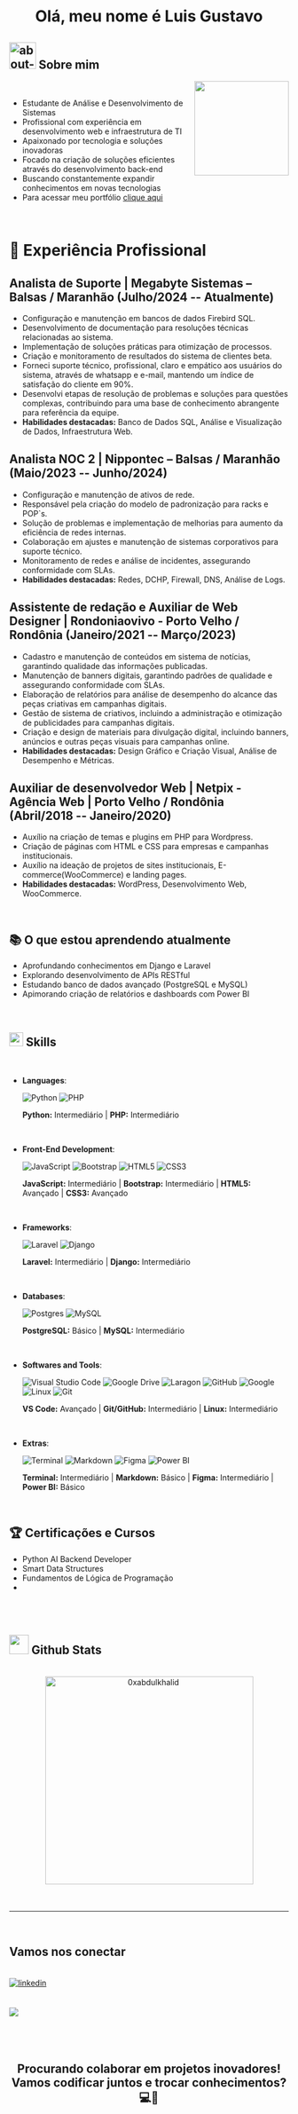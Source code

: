 <h1 align="center"><b>Olá, meu nome é Luis Gustavo</b></h1>
	
## <picture><img width="48" height="48" src="https://img.icons8.com/color/48/about-us-male--v1.png" alt="about-us-male--v1"/></picture> **Sobre mim**

<picture> <img align="right" src="https://user-images.githubusercontent.com/74038190/212284145-bf2c01a8-c448-4f1a-b911-996024c84606.gif" width = 170px style ></picture>

<br>

- Estudante de Análise e Desenvolvimento de Sistemas
- Profissional com experiência em desenvolvimento web e infraestrutura de TI
- Apaixonado por tecnologia e soluções inovadoras
- Focado na criação de soluções eficientes através do desenvolvimento back-end
- Buscando constantemente expandir conhecimentos em novas tecnologias
- Para acessar meu portfólio [clique aqui](https://gugaluis.github.io)

<br>

# 💼 **Experiência Profissional**

## **Analista de Suporte | Megabyte Sistemas – Balsas / Maranhão (Julho/2024 -- Atualmente)**
- Configuração e manutenção em bancos de dados Firebird SQL. 
- Desenvolvimento de documentação para resoluções técnicas relacionadas ao sistema. 
- Implementação de soluções práticas para otimização de processos.
- Criação e monitoramento de resultados do sistema de clientes beta.
- Forneci suporte técnico, profissional, claro e empático aos usuários do sistema, através de whatsapp e e-mail, mantendo um índice de satisfação do cliente em 90%.
- Desenvolvi etapas de resolução de problemas e soluções para questões complexas, contribuindo para uma base de conhecimento abrangente para referência da equipe.
- **Habilidades destacadas:** Banco de Dados SQL, Análise e Visualização de Dados, Infraestrutura Web.

## **Analista NOC 2 | Nippontec – Balsas / Maranhão (Maio/2023 -- Junho/2024)**
- Configuração e manutenção de ativos de rede.
- Responsável pela criação do modelo de padronização para racks e POP`s.
- Solução de problemas e implementação de melhorias para aumento da eficiência de redes internas.
- Colaboração em ajustes e manutenção de sistemas corporativos para suporte técnico.
- Monitoramento de redes e análise de incidentes, assegurando conformidade com SLAs.
- **Habilidades destacadas:** Redes, DCHP, Firewall, DNS, Análise de Logs.

## **Assistente de redação e Auxiliar de Web Designer | Rondoniaovivo - Porto Velho / Rondônia (Janeiro/2021 -- Março/2023)**
- Cadastro e manutenção de conteúdos em sistema de notícias, garantindo qualidade das informações publicadas.
- Manutenção de banners digitais, garantindo padrões de qualidade e assegurando conformidade com SLAs.
- Elaboração de relatórios para análise de desempenho do alcance das peças criativas em campanhas digitais.
- Gestão de sistema de criativos, incluindo a administração e otimização de publicidades para campanhas digitais.
- Criação e design de materiais para divulgação digital, incluindo banners, anúncios e outras peças visuais para campanhas online.
- **Habilidades destacadas:** Design Gráfico e Criação Visual, Análise de Desempenho e Métricas.

## **Auxiliar de desenvolvedor Web | Netpix - Agência Web | Porto Velho / Rondônia (Abril/2018 -- Janeiro/2020)**
- Auxílio na criação de temas e plugins em PHP para Wordpress.
- Criação de páginas com HTML e CSS para empresas e campanhas institucionais.
- Auxílio na ideação de projetos de sites institucionais, E-commerce(WooCommerce) e landing pages.
- **Habilidades destacadas:** WordPress, Desenvolvimento Web, WooCommerce.

<br>

## 📚 **O que estou aprendendo atualmente**
- Aprofundando conhecimentos em Django e Laravel
- Explorando desenvolvimento de APIs RESTful
- Estudando banco de dados avançado (PostgreSQL e MySQL)
- Apimorando criação de relatórios e dashboards com Power BI

<br>

## <img src="https://media2.giphy.com/media/QssGEmpkyEOhBCb7e1/giphy.gif?cid=ecf05e47a0n3gi1bfqntqmob8g9aid1oyj2wr3ds3mg700bl&rid=giphy.gif" width ="25"><b> Skills</b>
<br>

- **Languages**:

    ![Python](https://img.shields.io/badge/python-3670A0?style=for-the-badge&logo=python&logoColor=ffdd54)
    ![PHP](https://img.shields.io/badge/PHP-777BB4?style=for-the-badge&logo=php&logoColor=white)
    
    **Python:** Intermediário | **PHP:** Intermediário

<br>   
    
- **Front-End Development**:

   ![JavaScript](https://img.shields.io/badge/JavaScript%20-%23F7DF1E.svg?style=for-the-badge&logo=javascript&logoColor=black)
   ![Bootstrap](https://img.shields.io/badge/bootstrap-%238511FA.svg?style=for-the-badge&logo=bootstrap&logoColor=white)
   ![HTML5](https://img.shields.io/badge/HTML5%20-%23E34F26.svg?style=for-the-badge&logo=html5&logoColor=white)
   ![CSS3](https://img.shields.io/badge/CSS%20-%231572B6.svg?style=for-the-badge&logo=css3&logoColor=white)
   
   **JavaScript:** Intermediário | **Bootstrap:** Intermediário | **HTML5:** Avançado | **CSS3:** Avançado

<br>

- **Frameworks**:

    ![Laravel](https://img.shields.io/badge/laravel-%23FF2D20.svg?style=for-the-badge&logo=laravel&logoColor=white)
    ![Django](https://img.shields.io/badge/django-%23092E20.svg?style=for-the-badge&logo=django&logoColor=white)
    
    **Laravel:** Intermediário | **Django:** Intermediário

<br>  

- **Databases**:

    ![Postgres](https://img.shields.io/badge/postgres-%23316192.svg?style=for-the-badge&logo=postgresql&logoColor=white)
    ![MySQL](https://img.shields.io/badge/mysql-4479A1.svg?style=for-the-badge&logo=mysql&logoColor=white)
    
    **PostgreSQL:** Básico | **MySQL:** Intermediário

<br>  

- **Softwares and Tools**:

    ![Visual Studio Code](https://img.shields.io/badge/Visual%20Studio%20Code-0078d7.svg?style=for-the-badge&logo=visual-studio-code&logoColor=white)
    ![Google Drive](https://img.shields.io/badge/Google%20Drive-4285F4?style=for-the-badge&logo=googledrive&logoColor=white)
    ![Laragon](https://img.shields.io/badge/Laragon-0E83CD?style=for-the-badge&logo=Laragon&logoColor=white)
    ![GitHub](https://img.shields.io/badge/github-%23121011.svg?style=for-the-badge&logo=github&logoColor=white)
    ![Google](https://img.shields.io/badge/google-%234285F4.svg?style=for-the-badge&logo=google&logoColor=white)
    ![Linux](https://img.shields.io/badge/Linux-FCC624?style=for-the-badge&logo=linux&logoColor=black)
    ![Git](https://img.shields.io/badge/git-%23F05033.svg?style=for-the-badge&logo=git&logoColor=white)
    
    **VS Code:** Avançado | **Git/GitHub:** Intermediário | **Linux:** Intermediário

<br>

- **Extras**:

  ![Terminal](https://img.shields.io/badge/Terminal-%23054020?style=for-the-badge&logo=gnu-bash&logoColor=white)
  ![Markdown](https://img.shields.io/badge/markdown-%23000000.svg?style=for-the-badge&logo=markdown&logoColor=white)
  ![Figma](https://img.shields.io/badge/Figma-696969?style=for-the-badge&logo=figma&logoColor=figma)
  ![Power BI](https://img.shields.io/badge/Power%20BI-F2C811?style=for-the-badge&logo=powerbi&logoColor=black)
  
  **Terminal:** Intermediário | **Markdown:** Básico | **Figma:** Intermediário | **Power BI:** Básico

<br>

## 🏆 **Certificações e Cursos**
- Python AI Backend Developer
- Smart Data Structures
- Fundamentos de Lógica de Programação
- 

<br>

<!-- ## 🚀 **Projetos em Destaque**

### 📊 Dashboard de Análise de Dados
Desenvolvimento de um dashboard interativo utilizando Laravel e MySQL para visualização de métricas de negócios.

### 🌐 Sistema de Gestão de Clientes
Aplicação web completa para gerenciamento de clientes e serviços utilizando Django e PostgreSQL.

### 💻 Automação de Processos
Script em Python para automatização de tarefas repetitivas, aumentando a produtividade da equipe. -->

<br>

## <img src="https://media.giphy.com/media/iY8CRBdQXODJSCERIr/giphy.gif" width="35"><b> Github Stats </b>
<br>

<div align="center">

<a href="https://github.com/Gugaluis">
  <img src="https://github-readme-stats.vercel.app/api/top-langs?username=Gugaluis&show_icons=true&locale=en&layout=compact&line_height=20&title_color=7A7ADB&icon_color=2234AE&text_color=D3D3D3&bg_color=0,000000,130F40" width="375"  alt="0xabdulkhalid"/>
</a>


</div>

<br>
<br>

-----

<br>

## <b> Vamos nos conectar </b>

<br>

<div align='left'>

<a href="https://www.linkedin.com/in/luis-gustavo-6b0b70220?utm_source=share&utm_campaign=share_via&utm_content=profile&utm_medium=android_app" target="_blank">
<img src="https://img.shields.io/badge/linkedin:  Luis gustavo-%2300acee.svg?color=405DE6&style=for-the-badge&logo=linkedin&logoColor=white" alt=linkedin style="margin-bottom: 5px;"/>
</a>

<br>

<br>

<a href="mailto:devluisantos@gmail.com" target="_blank"> <img src="https://img.shields.io/badge/gmail:  Devluisantos@gmail.com-%23EA4335.svg?style=for-the-badge&logo=gmail&logoColor=white" t=mail style="margin-bottom: 5px;"/></a>
	
</ul>
</div>

<br>
<br>

<div align='center'>

## <b>Procurando colaborar em projetos inovadores! Vamos codificar juntos e trocar conhecimentos? 💻🚀</b>

</div>
